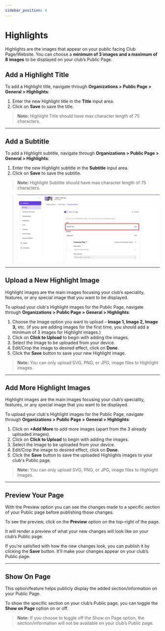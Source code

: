 ```yaml
---
sidebar_position: 4
---
```


# Highlights

Highlights are the images that appear on your public facing Club Page/Website. You can choose a **minimum of 3 images and a maximum of 8 images** to be displayed on your club’s Public Page.

## Add a Highlight Title

To add a Highlight title, navigate through **Organizations > Public Page > General > Highlights**:

1. Enter the new Highlight title in the **Title** input area.
1. Click on **Save** to save the title.

> **Note:**
> Highlight Title should have max character length of 75 characters.

--- 

## Add a Subtitle

To add a Highlight subtitle, navigate through **Organizations > Public Page > General > Highlights**:

1. Enter the new Highlight subtitle in the **Subtitle** input area.
1. Click on **Save** to save the subtitle.

> **Note:**
> Highlight Subtitle should have max character length of 75 characters.


> ![Editing Pre-existing Plan Title](./img\featured-plan-title.png)


---

## Upload a New Highlight Image

Highlight images are the main images focusing your club’s speciality, features, or any special image that you want to be displayed. 

To upload your club's Highlight images for the Public Page, navigate through **Organizations > Public Page > General > Highlights**:

1. Choose the Image option you want to upload – **Image 1, Image 2, Image 3,** etc. (if you are adding images for the first time, you should add a minimum of 3 images for Highlight images.)
2. Click on **Click to Upload** to begin with adding the images.
3. Select the Image to be uploaded from your device.
4. Edit/Crop the image to desired effect, click on **Done**.
5. Click the **Save** button to save your new Highlight image.

> **Note:**
> You can only upload SVG, PNG, or JPG, image files to Highlight images.

---

## Add More Highlight Images

Highlight images are the main images focusing your club’s speciality, features, or any special image that you want to be displayed.

To upload your club's Highlight images for the Public Page, navigate through **Organizations > Public Page > General > Highlights**:

1. Click on **+Add More** to add more images (apart from the 3 already uploaded images).
2. Click on **Click to Upload** to begin with adding the images. 
3. Select the Image to be uploaded from your device.
4. Edit/Crop the image to desired effect, click on **Done**.
5. Click the **Save** button to save the uploaded Highlights images to your club's Public page.


> **Note:**
> You can only upload SVG, PNG, or JPG, image files to Highlight images.

---

## Preview Your Page

With the Preview option you can see the changes made to a specific section of your Public page before publishing those changes.
 
To see the preview, click on the **Preview** option on the top-right of the page. 

It will render a preview of what your new changes will look like on your club’s Public page.

If you’re satisfied with how the new changes look, you can publish it by clicking the **Save** button. It’ll make your changes appear on your club’s Public page.


---

## Show On Page

This option/feature helps publicly display the added section/information on your Public Page.

To show the specific section on your club’s Public page, you can toggle the **Show on Page** option on or off.

> **Note:** If you choose to toggle off the Show on Page option, the section/information will not be available on your club’s Public page.